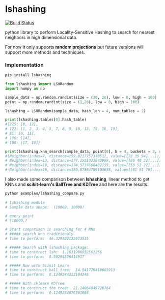 # lshashing

[![Build Status](https://travis-ci.com/MNoorFawi/lshashing.svg?branch=master)](https://travis-ci.com/MNoorFawi/lshashing)

python library to perform Locality-Sensitive Hashing to search for nearest neighbors in high dimensional data.

For now it only supports **random projections** but future versions will support more methods and techniques.

### Implementation

```bash
pip install lshashing
```

```python
from lshashing import LSHRandom
import numpy as np

sample_data = np.random.randint(size = (20, 20), low = 0, high = 100)
point = np.random.randint(size = (1,20), low = 0, high = 100)

lshashing = LSHRandom(sample_data, hash_len = 4, num_tables = 2)

print(lshashing.tables[0].hash_table)
#{225: [0, 12],
# 121: [1, 2, 3, 4, 5, 7, 8, 9, 10, 13, 15, 16, 19],
# 81: [6, 11],
# 196: [14],
# 100: [17, 18]}

print(lshashing.knn_search(sample_data, point[0], k = 4, buckets = 3, radius = 2))
#[Neighbor(index=7, distance=159.8217757378512, value=[[78 35 94]...]),
# Neighbor(index=13, distance=174.1551032843999, value=[[86 48 32]...]),
# Neighbor(index=19, distance=174.5737666432159, value=[[53 52 22]...]),
# Neighbor(index=16, distance=180.87564789103038, value=[[81 91 70]...])]
```

I also made some comparison between **lshashing**, linear method to get KNNs and **scikit-learn's BallTree and KDTree** and here are the results.

```bash
python examples/lshashing_compare.py
 
# lshashing module
# Sample data shape:  (10000, 10000)

# query point
# (10000,)

# Start comparison in searching for 4 NNs
# ##### search knn traditionaly
# time to perform:  46.329522132873535

# ##### Search with lshashing package:
# time to construct lsh:  1.1631906032562256
# time to perform:  8.50294828414917

# ##### Now with Scikit Learn
# time to construct ball_tree:  14.541776418685913
# time to perform:  0.1249244213104248

# ##### With sklearn KDTree
# time to construct the tree:  21.14064049720764
# time to perform:  0.1249234676361084
```